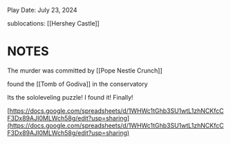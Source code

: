

Play Date: July 23, 2024

sublocations: [[Hershey Castle]]

# NOTES

The murder was committed by [[Pope Nestle Crunch]]

found the [[Tomb of Godiva]] in the conservatory

Its the sololeveling puzzle!  I found it! Finally!

[https://docs.google.com/spreadsheets/d/1WHWc1tGhb3SU1wtL1zhNCKfcCF3Dx89AJI0MLWch58g/edit?usp=sharing](https://docs.google.com/spreadsheets/d/1WHWc1tGhb3SU1wtL1zhNCKfcCF3Dx89AJI0MLWch58g/edit?usp=sharing)